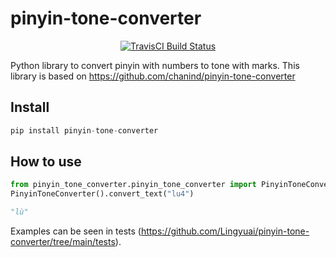 # pinyin-tone-converter

<p align="center">
    <a href="https://circleci.com/gh/Synkied/pinyin-tone-converter">
        <img src="https://circleci.com/gh/Synkied/pinyin-tone-converter.svg?style=svg" alt="TravisCI Build Status"/>
    </a>
</p>

Python library to convert pinyin with numbers to tone with marks. This library is based on https://github.com/chanind/pinyin-tone-converter

## Install

```python
pip install pinyin-tone-converter
```

## How to use

```python
from pinyin_tone_converter.pinyin_tone_converter import PinyinToneConverter
PinyinToneConverter().convert_text("lu4")

"lù"
```

Examples can be seen in tests (https://github.com/Lingyuai/pinyin-tone-converter/tree/main/tests).
